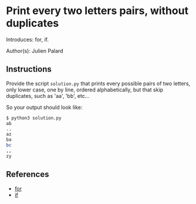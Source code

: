 # Print every two letters pairs, without duplicates

Introduces: for, if.

Author(s): Julien Palard

## Instructions

Provide the script `solution.py` that prints every possible pairs of two letters, only lower case, one by
line, ordered alphabetically, but that skip duplicates, such as 'aa', 'bb', etc...

So your output should look like:

```bash
$ python3 solution.py
ab
..
az
ba
bc
,,
zy
```

## References
 - [for](https://docs.python.org/3/tutorial/controlflow.html#for-statements)
 - [if](https://docs.python.org/3/tutorial/controlflow.html#if-statements)
